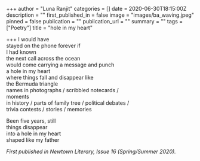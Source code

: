 +++
author = "Luna Ranjit"
categories = []
date = 2020-06-30T18:15:00Z
description = ""
first_published_in = false
image = "images/ba_waving.jpeg"
pinned = false
publication = ""
publication_url = ""
summary = ""
tags = ["Poetry"]
title = "hole in my heart"

+++
I would have  
stayed on the phone forever if  
I had known  
the next call across the ocean  
would come carrying a message and punch  
a hole in my heart  
where things fall and disappear like  
the Bermuda triangle  
names in photographs / scribbled notecards /  
moments  
in history / parts of family tree / political debates /  
trivia contests / stories / memories

Been five years, still  
things disappear  
into a hole in my heart  
shaped like my father

_First published in Newtown Literary, Issue 16 (Spring/Summer 2020)._